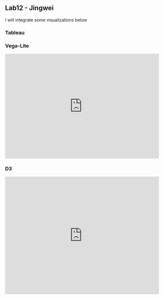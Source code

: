 ## Lab12 - Jingwei

I will integrate some visualizations below

### Tableau


### Vega-Lite
<iframe width="100%" height="342" frameborder="0"
  src="https://observablehq.com/embed/@jingweizhang1995/vega-lite-assignment?cells=ex3"></iframe> 
 
### D3
<iframe width="100%" height="384" frameborder="0"
  src="https://observablehq.com/embed/@info247-spring21/lab-11-d3-tutorial-2-creating-an-arc-diagram-with-animated-tr/6?cells=animatedNodes2"></iframe>
